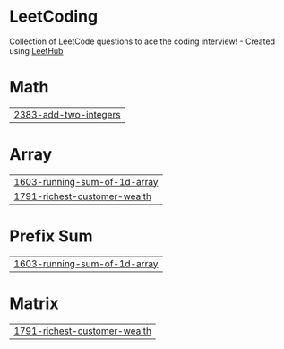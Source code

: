 # LeetCoding
Collection of LeetCode questions to ace the coding interview! - Created using [LeetHub](https://github.com/QasimWani/LeetHub)


# Math
|  |
| ------- |
| [2383-add-two-integers](https://github.com/tabbykatz/LeetCoding-Python/tree/master/2383-add-two-integers) |
# Array
|  |
| ------- |
| [1603-running-sum-of-1d-array](https://github.com/tabbykatz/LeetCoding-Python/tree/master/1603-running-sum-of-1d-array) |
| [1791-richest-customer-wealth](https://github.com/tabbykatz/LeetCoding-Python/tree/master/1791-richest-customer-wealth) |
# Prefix Sum
|  |
| ------- |
| [1603-running-sum-of-1d-array](https://github.com/tabbykatz/LeetCoding-Python/tree/master/1603-running-sum-of-1d-array) |
# Matrix
|  |
| ------- |
| [1791-richest-customer-wealth](https://github.com/tabbykatz/LeetCoding-Python/tree/master/1791-richest-customer-wealth) |